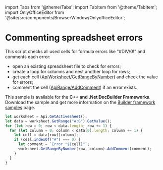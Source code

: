 import Tabs from '@theme/Tabs';
import TabItem from '@theme/TabItem';
import OnlyOfficeEditor from '@site/src/components/BrowserWindow/OnlyofficeEditor';

# Commenting spreadsheet errors

This script checks all used cells for formula errors like "#DIV/0!" and comments each error:

- open an existing spreadsheet file to check for errors;
- create a loop for columns and nest another loop for rows;
- get each cell ([ApiWorksheet/GetRangeByNumber](../../usage-api/spreadsheet-api/ApiWorksheet/Methods/GetRangeByNumber.md)) and check the value for errors;
- comment the cell ([ApiRange/AddComment](../../usage-api/spreadsheet-api/ApiRange/Methods/AddComment.md)) if an error exists.

This sample is available for the **C++ and .Net DocBuilder Frameworks**.
Download the sample and get more information on the [Builder framework samples](../../../document-builder/samples/samples.md) page.

``` ts editor-xlsx templateUrl=https://static.onlyoffice.com/assets/docs/samples/data_with_errors.xlsx
let worksheet = Api.GetActiveSheet();
let data = worksheet.GetRange("A:G").GetValue();
for (let row = 0; row < data.length; row += 1) {
  for (let column = 0; column < data[0].length; column += 1) {
    let cell = data[row][column];
    if (cell.indexOf("#") === 0) {
      let comment = `Error "${cell}"`;
      worksheet.GetRangeByNumber(row, column).AddComment(comment);
    }
  }
}
```
